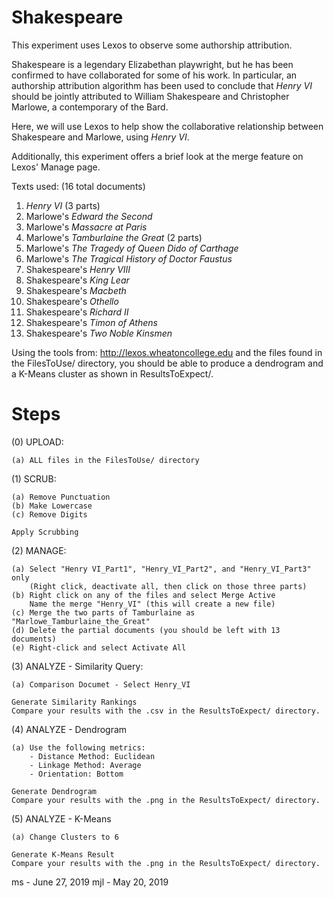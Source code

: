 Shakespeare
=====================================================================

This experiment uses Lexos to observe some authorship attribution.

Shakespeare is a legendary Elizabethan playwright, but he has been confirmed
to have collaborated for some of his work. In particular, an authorship
attribution algorithm has been used to conclude that _Henry VI_ should be
jointly attributed to William Shakespeare and Christopher Marlowe, a contemporary
of the Bard.

Here, we will use Lexos to help show the collaborative relationship between
Shakespeare and Marlowe, using _Henry VI_.

Additionally, this experiment offers a brief look at the merge feature on
Lexos' Manage page.

Texts used: (16 total documents)

1. _Henry VI_ (3 parts)
2. Marlowe's _Edward the Second_
3. Marlowe's _Massacre at Paris_
4. Marlowe's _Tamburlaine the Great_ (2 parts)
5. Marlowe's _The Tragedy of Queen Dido of Carthage_
6. Marlowe's _The Tragical History of Doctor Faustus_
7. Shakespeare's _Henry VIII_
8. Shakespeare's _King Lear_
9. Shakespeare's _Macbeth_
10. Shakespeare's _Othello_
11. Shakespeare's _Richard II_
12. Shakespeare's _Timon of Athens_
13. Shakespeare's _Two Noble Kinsmen_

Using the tools from:   http://lexos.wheatoncollege.edu
and the files found in the FilesToUse/ directory, you should be able to
produce a dendrogram and a K-Means cluster as shown in ResultsToExpect/.

Steps
=====================================================================

(0) UPLOAD:

    (a) ALL files in the FilesToUse/ directory
(1) SCRUB:

    (a) Remove Punctuation
    (b) Make Lowercase
    (c) Remove Digits
    
    Apply Scrubbing
(2) MANAGE:

    (a) Select "Henry VI_Part1", "Henry_VI_Part2", and "Henry_VI_Part3" only
        (Right click, deactivate all, then click on those three parts)
    (b) Right click on any of the files and select Merge Active
        Name the merge "Henry_VI" (this will create a new file)
    (c) Merge the two parts of Tamburlaine as "Marlowe_Tamburlaine_the_Great"
    (d) Delete the partial documents (you should be left with 13 documents)
    (e) Right-click and select Activate All
        

(3) ANALYZE - Similarity Query:

    (a) Comparison Documet - Select Henry_VI
    
    Generate Similarity Rankings
    Compare your results with the .csv in the ResultsToExpect/ directory.
(4) ANALYZE - Dendrogram

    (a) Use the following metrics:
        - Distance Method: Euclidean
        - Linkage Method: Average
        - Orientation: Bottom
    
    Generate Dendrogram
    Compare your results with the .png in the ResultsToExpect/ directory.
(5) ANALYZE - K-Means

    (a) Change Clusters to 6
    
    Generate K-Means Result
    Compare your results with the .png in the ResultsToExpect/ directory.

ms - June 27, 2019
mjl - May 20, 2019
